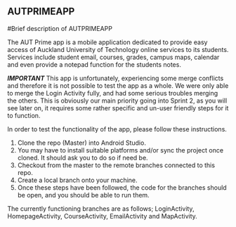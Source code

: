## AUTPRIMEAPP
#Brief description of AUTPRIMEAPP

The AUT Prime app is a mobile application dedicated to provide easy access of Auckland University of Technology online services to its students.
Services include student email, courses, grades, campus maps, calendar and even provide a notepad function for the students notes.


***IMPORTANT***
This app is unfortunately, experiencing some merge conflicts and therefore it is not possible to test the app as a whole. We were only able to merge the Login Activity fully, and had some serious troubles merging the others. This is obviously our main priority going into Sprint 2, as you will see later on, it requires some rather specific and un-user friendly steps for it to function.

In order to test the functionality of the app, please follow these instructions.

1. Clone the repo (Master) into Android Studio.
2. You may have to install suitable platforms and/or sync the project once cloned. It should ask you to do so if need be.
3. Checkout from the master to the remote branches connected to this repo.
4. Create a local branch onto your machine.
5. Once these steps have been followed, the code for the branches should be open, and you should be able to run them.

The currently functioning branches are as follows; 
LoginActivity, HomepageActivity, CourseActivity, EmailActivity and MapActivity.
